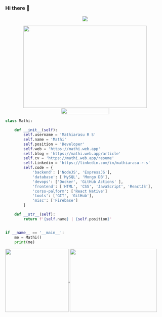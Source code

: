 ### Hi there 👋


<!--💬GREETINGSTITLE / 🌐WEBSITE: https://github.com/denvercoder1/readme-typing-svg -->
<p align="center">
<img src="https://readme-typing-svg.herokuapp.com?font=Orbitron&size=40&color=%2324A500&height=67&duration=3000&center=true&lines=%F0%9F%85%B6%F0%9F%86%81%F0%9F%85%B4%F0%9F%85%B4%F0%9F%86%83%F0%9F%85%B8%F0%9F%85%BD%F0%9F%85%B6%F0%9F%86%82">



<!--🖼️-->
<p align="center">
<img src="https://media1.giphy.com/media/qgQUggAC3Pfv687qPC/giphy.gif" height="260" width="390">

<!--📏LINE-->
<img src="https://i.imgur.com/dBaSKWF.gif" height="20" width="55%" align="center">


```python
class Mathi:

    def __init__(self):
        self.username = 'Mathiarasu R S'
        self.name = 'Mathi'
        self.position = 'Developer'
        self.web = 'https://mathi.web.app'
        self.blog = 'https://mathi.web.app/article'
        self.cv = 'https://mathi.web.app/resume'
        self.Linkedin = 'https://linkedin.com/in/mathiarasu-r-s'
        self.code = {
            'backend': ['NodeJS', 'ExpressJS'],
            'database': ['MySQL', 'Mongo DB'],
            'devops': ['Docker', 'GitHub Actions' ],
            'frontend': ['HTML', 'CSS', 'JavaScript', 'ReactJS'],
            'corss-palform': ['React Native']
            'tools': ['GIT', 'GitHub'],
            'misc': ['Firebase']
        }

    def __str__(self):
        return f'{self.name} | {self.position}'


if __name__ == '__main__':
    me = Mathi()
    print(me)


```

<a href="https://Mathi.web.app/">
 <img height=200 align="center" src="https://github-readme-stats.vercel.app/api?username=Mathiarasu05&hide=prs&rank_icon=github&show_icons=true&theme=tokyonight" />
</a>
<a href="https://Mathi.web.app/">
<img height=200 width=275 align="center" src="https://github-readme-stats.vercel.app/api/top-langs/?username=Mathiarasu05&size_weight=0.7&count_weight=0.7&theme=dark#gh-dark-mode-only&exclude_repo=camps,Mathiarasu05.github.io,quadra,itsherotime&layout=compact&card_width=400" />
</a>
